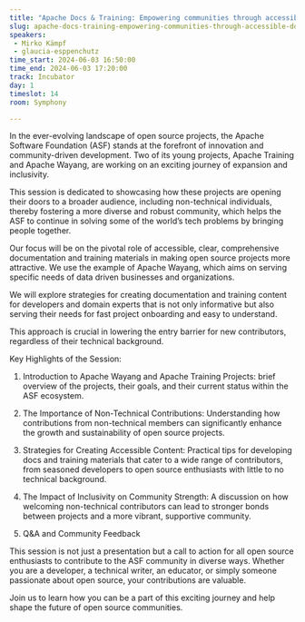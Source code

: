 ```yaml
---
title: "Apache Docs & Training: Empowering communities through accessible Docs & training material"
slug: apache-docs-training-empowering-communities-through-accessible-docs-training-material
speakers:
 - Mirko Kämpf
 - glaucia-esppenchutz
time_start: 2024-06-03 16:50:00
time_end: 2024-06-03 17:20:00
track: Incubator
day: 1
timeslot: 14
room: Symphony

---
```


In the ever-evolving landscape of open source projects, the Apache Software Foundation (ASF) stands at the forefront of innovation and community-driven development. Two of its young projects, Apache Training and Apache Wayang, are working on an exciting journey of expansion and inclusivity. 
 
This session is dedicated to showcasing how these projects are opening their doors to a broader audience, including non-technical individuals, thereby fostering a more diverse and robust community, which helps the ASF to continue in solving some of the world’s tech problems by bringing people together.
 
Our focus will be on the pivotal role of accessible, clear, comprehensive documentation and training materials in making open source projects more attractive. We use the example of Apache Wayang, which aims on serving specific needs of data driven businesses and organizations. 
 
 
 
 We will explore strategies for creating documentation and training content for developers and domain experts that is not only informative but also serving their needs for fast project onboarding and easy to understand. 
 
 This approach is crucial in lowering the entry barrier for new contributors, regardless of their technical background.
 
 Key Highlights of the Session:
 
 
 
 1. Introduction to Apache Wayang and Apache Training Projects: brief overview of the projects, their goals, and their current status within the ASF ecosystem.
 
 2. The Importance of Non-Technical Contributions: Understanding how contributions from non-technical members can significantly enhance the growth and sustainability of open source projects.
 
 3. Strategies for Creating Accessible Content: Practical tips for developing docs and training materials that cater to a wide range of contributors, from seasoned developers to open source enthusiasts with little to no technical background.
 
 4. The Impact of Inclusivity on Community Strength: A discussion on how welcoming non-technical contributors can lead to stronger bonds between projects and a more vibrant, supportive community.
 
 5. Q&A and Community Feedback
 
 
 
 This session is not just a presentation but a call to action for all open source enthusiasts to contribute to the ASF community in diverse ways. Whether you are a developer, a technical writer, an educator, or simply someone passionate about open source, your contributions are valuable. 
 
 
 
 Join us to learn how you can be a part of this exciting journey and help shape the future of open source communities.